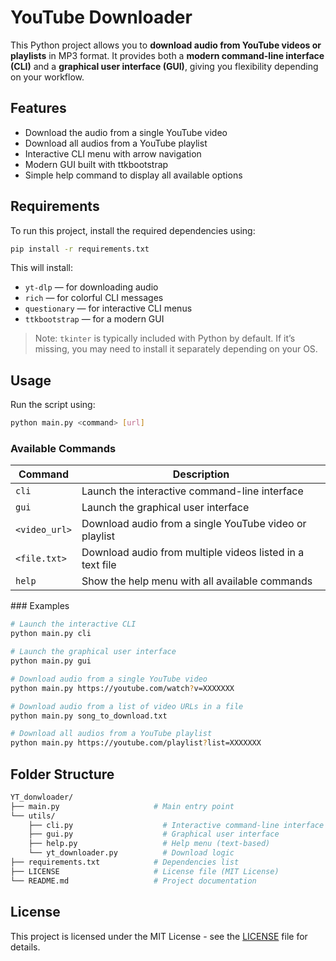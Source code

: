 # YouTube Downloader

This Python project allows you to **download audio from YouTube videos or playlists** in MP3 format. It provides both a **modern command-line interface (CLI)** and a **graphical user interface (GUI)**, giving you flexibility depending on your workflow.

## Features

- Download the audio from a single YouTube video
- Download all audios from a YouTube playlist
- Interactive CLI menu with arrow navigation
- Modern GUI built with ttkbootstrap
- Simple help command to display all available options

## Requirements

To run this project, install the required dependencies using:

```bash
pip install -r requirements.txt
```

This will install:

- `yt-dlp` — for downloading audio
- `rich` — for colorful CLI messages
- `questionary` — for interactive CLI menus
- `ttkbootstrap` — for a modern GUI

> Note: `tkinter` is typically included with Python by default. If it’s missing, you may need to install it separately depending on your OS.

## Usage

Run the script using:

```bash
python main.py <command> [url]
```

### Available Commands

| Command                     | Description                                                 |
| --------------------------- | ----------------------------------------------------------- |
| `cli`                       | Launch the interactive command-line interface               |
| `gui`                       | Launch the graphical user interface                         |
| `<video_url>`               | Download audio from a single YouTube video or playlist      |
| `<file.txt>`                | Download audio from multiple videos listed in a text file   |
| `help`                      | Show the help menu with all available commands              |

### Examples

``` bash
# Launch the interactive CLI
python main.py cli

# Launch the graphical user interface
python main.py gui

# Download audio from a single YouTube video
python main.py https://youtube.com/watch?v=XXXXXXX

# Download audio from a list of video URLs in a file
python main.py song_to_download.txt

# Download all audios from a YouTube playlist
python main.py https://youtube.com/playlist?list=XXXXXXX
```

## Folder Structure

```bash
YT_donwloader/
├── main.py                     # Main entry point
└── utils/
    ├── cli.py                    # Interactive command-line interface
    ├── gui.py                    # Graphical user interface
    ├── help.py                   # Help menu (text-based)
    └── yt_downloader.py          # Download logic
├── requirements.txt            # Dependencies list
├── LICENSE                     # License file (MIT License)
└── README.md                   # Project documentation
```

## License

This project is licensed under the MIT License - see the [LICENSE](LICENSE) file for details.
